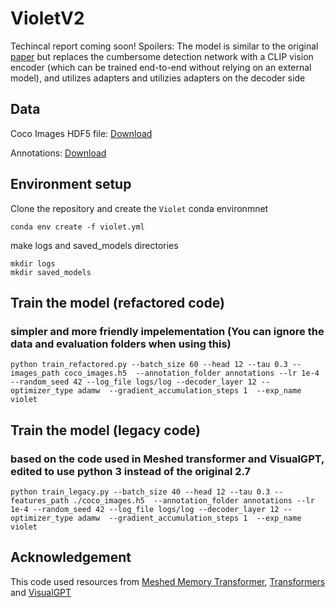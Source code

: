 
# VioletV2
Techincal report coming soon!
Spoilers: The model is similar to the original [paper](https://arxiv.org/abs/2311.08844) but replaces the cumbersome detection network with a CLIP vision encoder (which can be trained end-to-end without relying on an external model), and utilizes adapters  and utilizies adapters on the decoder side
## Data
Coco Images HDF5 file: [Download](https://mbzuaiac-my.sharepoint.com/:u:/g/personal/abdelrahman_mohamed_mbzuai_ac_ae/EZUDaVbRzGFJuYbYnU_jZ0YBnjZgPSuG32Z6wlLeCT22iQ?e=fI1rG0)

Annotations: [Download](https://mbzuaiac-my.sharepoint.com/:u:/g/personal/abdelrahman_mohamed_mbzuai_ac_ae/EXkwLG9hEE5EimCVLsVpHTwB6EadaXDCXBII3lBquptmjw?e=fD24oa)


## Environment setup
Clone the repository and create the `Violet` conda environmnet


```
conda env create -f violet.yml
```
make logs and saved_models directories

```
mkdir logs
mkdir saved_models
```
## Train the model (refactored code)
### simpler and more friendly impelementation (You can ignore the data and evaluation folders when using this)
```
python train_refactored.py --batch_size 60 --head 12 --tau 0.3 --images_path coco_images.h5  --annotation_folder annotations --lr 1e-4 --random_seed 42 --log_file logs/log --decoder_layer 12 --optimizer_type adamw  --gradient_accumulation_steps 1  --exp_name violet
```



## Train the model (legacy code)
### based on the code used in Meshed transformer and VisualGPT, edited to use python 3 instead of the original 2.7
```
python train_legacy.py --batch_size 40 --head 12 --tau 0.3 --features_path ./coco_images.h5  --annotation_folder annotations --lr 1e-4 --random_seed 42 --log_file logs/log --decoder_layer 12 --optimizer_type adamw  --gradient_accumulation_steps 1  --exp_name violet
```


## Acknowledgement
This code used resources from [Meshed Memory Transformer](https://github.com/aimagelab/meshed-memory-transformer), [Transformers](https://github.com/huggingface/transformers) and [VisualGPT](https://github.com/Vision-CAIR/VisualGPT)


